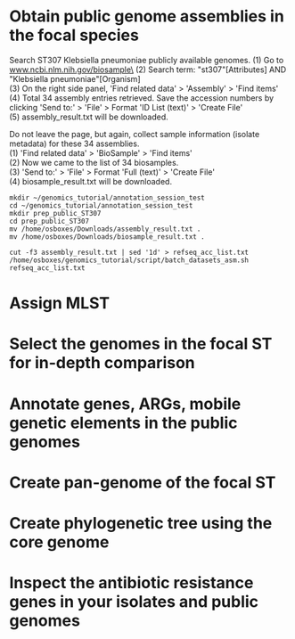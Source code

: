 # Obtain public genome assemblies in the focal species

Search ST307 Klebsiella pneumoniae publicly available genomes.
(1) Go to www.ncbi.nlm.nih.gov/biosample\
(2) Search term: "st307"[Attributes] AND "Klebsiella pneumoniae"[Organism]\
(3) On the right side panel, 'Find related data' > 'Assembly' > 'Find items'\
(4) Total 34 assembly entries retrieved. Save the accession numbers by clicking 'Send to:' > 'File' > Format 'ID List (text)' > 'Create File'\
(5) assembly_result.txt will be downloaded.

Do not leave the page, but again, collect sample information (isolate metadata) for these 34 assemblies.\
(1) 'Find related data' > 'BioSample' > 'Find items'\
(2) Now we came to the list of 34 biosamples.\
(3) 'Send to:' > 'File' > Format 'Full (text)' > 'Create File'\
(4) biosample_result.txt will be downloaded.


```
mkdir ~/genomics_tutorial/annotation_session_test
cd ~/genomics_tutorial/annotation_session_test
mkdir prep_public_ST307
cd prep_public_ST307
mv /home/osboxes/Downloads/assembly_result.txt .
mv /home/osboxes/Downloads/biosample_result.txt .

cut -f3 assembly_result.txt | sed '1d' > refseq_acc_list.txt
/home/osboxes/genomics_tutorial/script/batch_datasets_asm.sh refseq_acc_list.txt

```


# Assign MLST



# Select the genomes in the focal ST for in-depth comparison



# Annotate genes, ARGs, mobile genetic elements in the public genomes



# Create pan-genome of the focal ST



# Create phylogenetic tree using the core genome



# Inspect the antibiotic resistance genes in your isolates and public genomes



